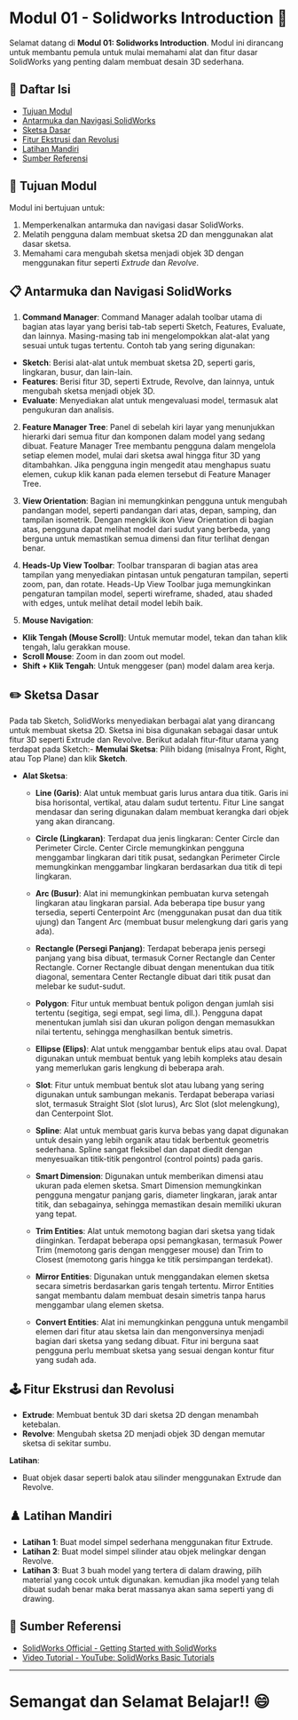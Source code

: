 # Modul 01 - Solidworks Introduction :monocle_face:	

Selamat datang di **Modul 01: Solidworks Introduction**. Modul ini dirancang untuk membantu pemula untuk mulai memahami alat dan fitur dasar SolidWorks yang penting dalam membuat desain 3D sederhana. 

## :scroll: Daftar Isi
- [Tujuan Modul](#pushpin-tujuan-modul)
- [Antarmuka dan Navigasi SolidWorks](#clipboard-antarmuka-dan-navigasi-solidworks)
- [Sketsa Dasar](#pencil2-sketsa-dasar)
- [Fitur Ekstrusi dan Revolusi](#joystick-fitur-ekstrusi-dan-revolusi)
- [Latihan Mandiri](#chess_pawnlatihan-mandiri)
- [Sumber Referensi](#link-sumber-referensi)

## :pushpin: Tujuan Modul
Modul ini bertujuan untuk:
1. Memperkenalkan antarmuka dan navigasi dasar SolidWorks.
2. Melatih pengguna dalam membuat sketsa 2D dan menggunakan alat dasar sketsa.
3. Memahami cara mengubah sketsa menjadi objek 3D dengan menggunakan fitur seperti *Extrude* dan *Revolve*.

## :clipboard: Antarmuka dan Navigasi SolidWorks 
1. **Command Manager**:
Command Manager adalah toolbar utama di bagian atas layar yang berisi tab-tab seperti Sketch, Features, Evaluate, dan lainnya. Masing-masing tab ini mengelompokkan alat-alat yang sesuai untuk tugas tertentu.
Contoh tab yang sering digunakan:
  - **Sketch**: Berisi alat-alat untuk membuat sketsa 2D, seperti garis, lingkaran, busur, dan lain-lain.
  - **Features**: Berisi fitur 3D, seperti Extrude, Revolve, dan lainnya, untuk mengubah sketsa menjadi objek 3D.
  - **Evaluate**: Menyediakan alat untuk mengevaluasi model, termasuk alat pengukuran dan analisis.

2. **Feature Manager Tree**:
Panel di sebelah kiri layar yang menunjukkan hierarki dari semua fitur dan komponen dalam model yang sedang dibuat.
Feature Manager Tree membantu pengguna dalam mengelola setiap elemen model, mulai dari sketsa awal hingga fitur 3D yang ditambahkan.
Jika pengguna ingin mengedit atau menghapus suatu elemen, cukup klik kanan pada elemen tersebut di Feature Manager Tree.

3. **View Orientation**:
Bagian ini memungkinkan pengguna untuk mengubah pandangan model, seperti pandangan dari atas, depan, samping, dan tampilan isometrik.
Dengan mengklik ikon View Orientation di bagian atas, pengguna dapat melihat model dari sudut yang berbeda, yang berguna untuk memastikan semua dimensi dan fitur terlihat dengan benar.

4. **Heads-Up View Toolbar**:
Toolbar transparan di bagian atas area tampilan yang menyediakan pintasan untuk pengaturan tampilan, seperti zoom, pan, dan rotate.
Heads-Up View Toolbar juga memungkinkan pengaturan tampilan model, seperti wireframe, shaded, atau shaded with edges, untuk melihat detail model lebih baik.

5. **Mouse Navigation**:
  - **Klik Tengah (Mouse Scroll)**: Untuk memutar model, tekan dan tahan klik tengah, lalu gerakkan mouse.
  - **Scroll Mouse**: Zoom in dan zoom out model.
  - **Shift + Klik Tengah**: Untuk menggeser (pan) model dalam area kerja.

## :pencil2: Sketsa Dasar
Pada tab Sketch, SolidWorks menyediakan berbagai alat yang dirancang untuk membuat sketsa 2D. Sketsa ini bisa digunakan sebagai dasar untuk fitur 3D seperti Extrude dan Revolve. Berikut adalah fitur-fitur utama yang terdapat pada Sketch:-
**Memulai Sketsa**: Pilih bidang (misalnya Front, Right, atau Top Plane) dan klik **Sketch**.
- **Alat Sketsa**:
    - **Line (Garis)**:
    Alat untuk membuat garis lurus antara dua titik. Garis ini bisa horisontal, vertikal, atau dalam sudut tertentu.
    Fitur Line sangat mendasar dan sering digunakan dalam membuat kerangka dari objek yang akan dirancang.

    - **Circle (Lingkaran)**:
    Terdapat dua jenis lingkaran: Center Circle dan Perimeter Circle.
    Center Circle memungkinkan pengguna menggambar lingkaran dari titik pusat, sedangkan Perimeter Circle memungkinkan menggambar lingkaran berdasarkan dua titik di tepi lingkaran.

    - **Arc (Busur)**:
    Alat ini memungkinkan pembuatan kurva setengah lingkaran atau lingkaran parsial.
    Ada beberapa tipe busur yang tersedia, seperti Centerpoint Arc (menggunakan pusat dan dua titik ujung) dan Tangent Arc (membuat busur melengkung dari garis   yang ada).

    - **Rectangle (Persegi Panjang)**:
    Terdapat beberapa jenis persegi panjang yang bisa dibuat, termasuk Corner Rectangle dan Center Rectangle.
    Corner Rectangle dibuat dengan menentukan dua titik diagonal, sementara Center Rectangle dibuat dari titik pusat dan melebar ke sudut-sudut.

    - **Polygon**:
    Fitur untuk membuat bentuk poligon dengan jumlah sisi tertentu (segitiga, segi empat, segi lima, dll.).
    Pengguna dapat menentukan jumlah sisi dan ukuran poligon dengan memasukkan nilai tertentu, sehingga menghasilkan bentuk simetris.

    - **Ellipse (Elips)**:
    Alat untuk menggambar bentuk elips atau oval.
    Dapat digunakan untuk membuat bentuk yang lebih kompleks atau desain yang memerlukan garis lengkung di beberapa arah.

    - **Slot**:
    Fitur untuk membuat bentuk slot atau lubang yang sering digunakan untuk sambungan mekanis.
    Terdapat beberapa variasi slot, termasuk Straight Slot (slot lurus), Arc Slot (slot melengkung), dan Centerpoint Slot.

    - **Spline**:
    Alat untuk membuat garis kurva bebas yang dapat digunakan untuk desain yang lebih organik atau tidak berbentuk geometris sederhana.
    Spline sangat fleksibel dan dapat diedit dengan menyesuaikan titik-titik pengontrol (control points) pada garis.

    - **Smart Dimension**:
    Digunakan untuk memberikan dimensi atau ukuran pada elemen sketsa.
    Smart Dimension memungkinkan pengguna mengatur panjang garis, diameter lingkaran, jarak antar titik, dan sebagainya, sehingga memastikan desain memiliki ukuran yang tepat.

    - **Trim Entities**:
    Alat untuk memotong bagian dari sketsa yang tidak diinginkan.
    Terdapat beberapa opsi pemangkasan, termasuk Power Trim (memotong garis dengan menggeser mouse) dan Trim to Closest (memotong garis hingga ke titik     persimpangan terdekat).

    - **Mirror Entities**:
    Digunakan untuk menggandakan elemen sketsa secara simetris berdasarkan garis tengah tertentu.
    Mirror Entities sangat membantu dalam membuat desain simetris tanpa harus menggambar ulang elemen sketsa.

    - **Convert Entities**:
    Alat ini memungkinkan pengguna untuk mengambil elemen dari fitur atau sketsa lain dan mengonversinya menjadi bagian dari sketsa yang sedang dibuat.
    Fitur ini berguna saat pengguna perlu membuat sketsa yang sesuai dengan kontur fitur yang sudah ada.

## :joystick: Fitur Ekstrusi dan Revolusi
- **Extrude**: Membuat bentuk 3D dari sketsa 2D dengan menambah ketebalan.
- **Revolve**: Mengubah sketsa 2D menjadi objek 3D dengan memutar sketsa di sekitar sumbu.

**Latihan**:
- Buat objek dasar seperti balok atau silinder menggunakan Extrude dan Revolve.

## :chess_pawn:	Latihan Mandiri
- **Latihan 1**: Buat model simpel sederhana menggunakan fitur Extrude. 
- **Latihan 2**: Buat model simpel silinder atau objek melingkar dengan Revolve.
- **Latihan 3**: Buat 3 buah model yang tertera di dalam drawing, pilih material yang cocok untuk digunakan. kemudian jika model yang telah dibuat sudah benar maka berat massanya akan sama seperti yang di drawing.

## :link: Sumber Referensi
- [SolidWorks Official - Getting Started with SolidWorks](https://help.solidworks.com/2024/english/swconntutorial/c_swtut_getting_started_online.htm)
- [Video Tutorial - YouTube: SolidWorks Basic Tutorials](https://www.youtube.com/results?search_query=solidworks+basic+tutorial)

---
# Semangat dan Selamat Belajar!! :smile:


